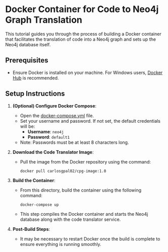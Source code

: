 # Docker Container for Code to Neo4j Graph Translation

This tutorial guides you through the process of building a Docker container that facilitates the translation of code into a Neo4j graph and sets up the Neo4j database itself.

## Prerequisites

- Ensure Docker is installed on your machine. For Windows users, [Docker Hub](https://hub.docker.com/) is recommended.

## Setup Instructions

1. **(Optional) Configure Docker Compose**:

   - Open the [docker-compose.yml](./docker-compose.yml) file.
   - Set your username and password. If not set, the default credentials will be:
     - **Username**: `neo4j`
     - **Password**: `default1`
   - Note: Passwords must be at least 8 characters long.

2. **Download the Code Translator Image**:

   - Pull the image from the Docker repository using the command:
     ```shell
     docker pull carlosgpal02/cpg-image:1.0
     ```

3. **Build the Container**:

   - From this directory, build the container using the following command:
     ```shell
     docker-compose up
     ```
   - This step compiles the Docker container and starts the Neo4j database along with the code translator service.

4. **Post-Build Steps**:
   - It may be necessary to restart Docker once the build is complete to ensure everything is running smoothly.

